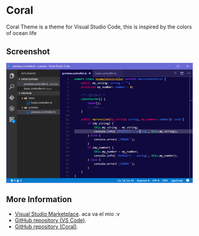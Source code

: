 # Coral

Coral Theme is a theme for Visual Studio Code, this is inspired by the colors of ocean life


## Screenshot
![](https://raw.githubusercontent.com/max-SS/coral/develop/preview.png)


## More Information
* [Visual Studio Marketplace](https://marketplace.visualstudio.com/items/gerane.Theme-Meteor). aca va el mio :v
* [GitHub repository (VS Code)](https://github.com/gerane/VSCodeThemes).
* [GitHub repository (Coral)](https://github.com/max-SS/coral/tree/master).
